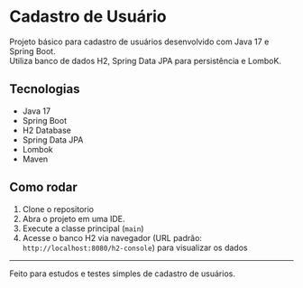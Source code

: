 # Cadastro de Usuário

Projeto básico para cadastro de usuários desenvolvido com Java 17 e Spring Boot.  
Utiliza banco de dados H2, Spring Data JPA para persistência e LomboK. 

## Tecnologias  
- Java 17  
- Spring Boot  
- H2 Database  
- Spring Data JPA  
- Lombok  
- Maven  

## Como rodar  
1. Clone o repositorio  
2. Abra o projeto em uma IDE.
3. Execute a classe principal (`main`)  
4. Acesse o banco H2 via navegador (URL padrão: `http://localhost:8080/h2-console`) para visualizar os dados  

---

Feito para estudos e testes simples de cadastro de usuários.
